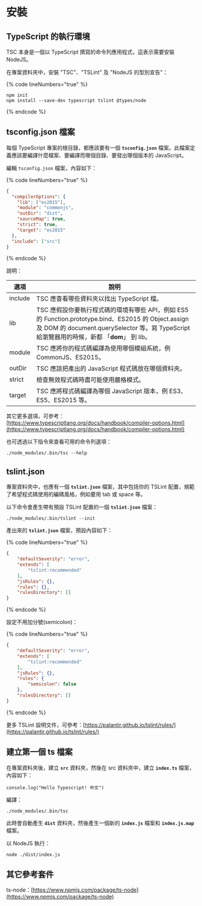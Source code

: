 # 安裝

## TypeScript 的執行環境

TSC 本身是一個以 TypeScript 撰寫的命令列應用程式，這表示需要安裝 NodeJS。



在專案資料夾中，安裝 "TSC"、"TSLint" 及 "NodeJS 的型別宣告"：

{% code lineNumbers="true" %}
```
npm init
npm install --save-dev typescript tslint @types/node
```
{% endcode %}



## tsconfig.json 檔案

每個 TypeScript 專案的根目錄，都應該要有一個 **`tsconfig.json`** 檔案。此檔案定義應該要編譯什麼檔案、要編譯而哪個目錄、要發出哪個版本的 JavaScript。

編輯 `tsconfig.json` 檔案，內容如下：

{% code lineNumbers="true" %}
```json
{
  "compilerOptions": {
    "lib": ["es2015"],
    "module": "commonjs",
    "outDir": "dist",
    "sourceMap": true,
    "strict": true,
    "target": "es2015"
  },
  "include": ["src"]
}
```
{% endcode %}

說明：

| 選項      | 說明                                                                                                                                                          |
| ------- | ----------------------------------------------------------------------------------------------------------------------------------------------------------- |
| include | TSC 應查看哪些資料夾以找出 TypeScript 檔。                                                                                                                               |
| lib     | TSC 應假設你要執行程式碼的環境有哪些 API，例如 ES5 的 Function.prototype.bind、ES2015 的 Object.assign 及 DOM 的 document.querySelector 等。寫 TypeScript 給瀏覽器用的時候，新都 「**dom**」 到 lib。 |
| module  | TSC 應將你的程式碼編譯為使用哪個模組系統，例 CommonJS、ES2015。                                                                                                                   |
| outDir  | TSC 應該把產出的 JavaScript 程式碼放在哪個資料夾。                                                                                                                           |
| strict  | 檢查無效程式碼時盡可能使用嚴格模式。                                                                                                                                          |
| target  | TSC 應將程式碼編譯為哪個 JavaScript 版本，例 ES3、ES5、ES2015 等。                                                                                                            |

其它更多選項，可參考：[https://www.typescriptlang.org/docs/handbook/compiler-options.html](https://www.typescriptlang.org/docs/handbook/compiler-options.html)

也可透過以下指令來查看可用的命令列選項：

```
./node_modules/.bin/tsc --help
```



## tslint.json

專案資料夾中，也應有一個 **`tslint.json`** 檔案，其中包括你的 TSLint 配置，規範了希望程式碼使用的編碼風格，例如要用 tab 或 space 等。

以下命令會產生帶有預設 TSLint 配置的一個 **`tslint.json`** 檔案：

```
./node_modules/.bin/tslint --init
```

產出來的 **`tslint.json`** 檔案，預設內容如下：

{% code lineNumbers="true" %}
```json
{
    "defaultSeverity": "error",
    "extends": [
        "tslint:recommended"
    ],
    "jsRules": {},
    "rules": {},
    "rulesDirectory": []
}
```
{% endcode %}

設定不用加分號(semicolon)：

{% code lineNumbers="true" %}
```json
{
    "defaultSeverity": "error",
    "extends": [
        "tslint:recommended"
    ],
    "jsRules": {},
    "rules": {
        "semicolon": false
    },
    "rulesDirectory": []
}
```
{% endcode %}

更多 TSLint 設明文件，可參考：[https://palantir.github.io/tslint/rules/](https://palantir.github.io/tslint/rules/)



## 建立第一個 ts 檔案

在專案資料夾後，建立 **`src`** 資料夾，然後在 src 資料夾中，建立 **`index.ts`** 檔案，內容如下：

```
console.log("Hello Typescript! 中文")
```



編譯：

```
./node_modules/.bin/tsc
```

此時會自動產生 **`dist`** 資料夾，然後產生一個新的 **`index.js`** 檔案和 **`index.js.map`** 檔案。



以 NodeJS 執行：

```
node ./dist/index.js
```



## 其它參考套件

ts-node：[https://www.npmjs.com/package/ts-node](https://www.npmjs.com/package/ts-node)



